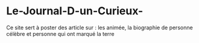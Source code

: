 # Le-Journal-D-un-Curieux-
Ce site sert à poster des article sur : les animée, la biographie de personne célèbre et personne qui ont marqué la terre
